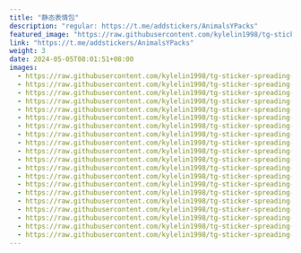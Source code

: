 ```yaml
---
title: "静态表情包"
description: "regular: https://t.me/addstickers/AnimalsYPacks"
featured_image: "https://raw.githubusercontent.com/kylelin1998/tg-sticker-spreading-worldwide-images/main/img/ec1470b3-600b-4a91-bae7-32b1ea25dc80.jpg"
link: "https://t.me/addstickers/AnimalsYPacks"
weight: 3
date: 2024-05-05T08:01:51+08:00
images:
  - https://raw.githubusercontent.com/kylelin1998/tg-sticker-spreading-worldwide-images/main/img/ec1470b3-600b-4a91-bae7-32b1ea25dc80.jpg
  - https://raw.githubusercontent.com/kylelin1998/tg-sticker-spreading-worldwide-images/main/img/a1fc1dd0-4a66-45c5-8748-e6b876193876.jpg
  - https://raw.githubusercontent.com/kylelin1998/tg-sticker-spreading-worldwide-images/main/img/dbcbac00-0bb1-464a-8ac1-8158fae25f10.jpg
  - https://raw.githubusercontent.com/kylelin1998/tg-sticker-spreading-worldwide-images/main/img/cb3bde03-d6a0-42b9-8951-3de288e1bdf2.jpg
  - https://raw.githubusercontent.com/kylelin1998/tg-sticker-spreading-worldwide-images/main/img/c19165de-fbce-4d11-8e63-4c7cbab9aea4.jpg
  - https://raw.githubusercontent.com/kylelin1998/tg-sticker-spreading-worldwide-images/main/img/0af63881-647b-41ea-9caf-a6b368f55bf6.jpg
  - https://raw.githubusercontent.com/kylelin1998/tg-sticker-spreading-worldwide-images/main/img/4eed07fe-e85c-416b-8d6b-f69f8ef8d79f.jpg
  - https://raw.githubusercontent.com/kylelin1998/tg-sticker-spreading-worldwide-images/main/img/26e38908-73f5-40fc-a79f-e82f63f23b87.jpg
  - https://raw.githubusercontent.com/kylelin1998/tg-sticker-spreading-worldwide-images/main/img/3cf487fc-d577-45da-8373-3d0da75cbaa8.jpg
  - https://raw.githubusercontent.com/kylelin1998/tg-sticker-spreading-worldwide-images/main/img/63e50785-7976-4d5b-a877-7825fad0dbdb.jpg
  - https://raw.githubusercontent.com/kylelin1998/tg-sticker-spreading-worldwide-images/main/img/504dd835-6b5e-4e13-9be6-38975b3f1ef8.jpg
  - https://raw.githubusercontent.com/kylelin1998/tg-sticker-spreading-worldwide-images/main/img/f3543215-1774-4619-a6de-5bf4d8b128f4.jpg
  - https://raw.githubusercontent.com/kylelin1998/tg-sticker-spreading-worldwide-images/main/img/858a671a-5b0c-4cc3-adab-8cf6df0b767f.jpg
  - https://raw.githubusercontent.com/kylelin1998/tg-sticker-spreading-worldwide-images/main/img/9dc9d5db-56b9-438f-89b8-a174c97e40e4.jpg
  - https://raw.githubusercontent.com/kylelin1998/tg-sticker-spreading-worldwide-images/main/img/c4f83eac-3e7d-431a-b693-f2108b40daf4.jpg
  - https://raw.githubusercontent.com/kylelin1998/tg-sticker-spreading-worldwide-images/main/img/996bfae4-fb92-4969-b20f-e6d80069c382.jpg
  - https://raw.githubusercontent.com/kylelin1998/tg-sticker-spreading-worldwide-images/main/img/88383b27-36a3-4552-8e9d-c1c0f51b057b.jpg
  - https://raw.githubusercontent.com/kylelin1998/tg-sticker-spreading-worldwide-images/main/img/53b27e87-6a04-40fd-b76f-a1f282af3491.jpg
  - https://raw.githubusercontent.com/kylelin1998/tg-sticker-spreading-worldwide-images/main/img/9f4cb2e4-c697-4ccb-9c97-323e300595ab.jpg
  - https://raw.githubusercontent.com/kylelin1998/tg-sticker-spreading-worldwide-images/main/img/f28c5dfa-e979-486b-abae-3d09e79ab86f.jpg
---
```

